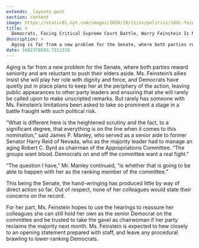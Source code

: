 ```yaml
--- 
extends: _layouts.post 
section: content 
image: https://static01.nyt.com/images/2020/10/11/us/politics/10dc-feinstein-1/10dc-feinstein-1-facebookJumbo.jpg 
title: > 
  Democrats, Facing Critical Supreme Court Battle, Worry Feinstein Is Not Up to the Task 
description: > 
  Aging is far from a new problem for the Senate, where both parties reward seniority and are reluctant to push their elders aside.But rarely has someone with Ms. Feinstein’s limitations been asked to take so prominent a stage in a battle fraught with such political risk.“The groups want blood.Out of respect, none of her colleagues would state their concerns on the record.Ms. Feinstein is expected to hew closely to an opening statement prepared with staff, and leave any procedural brawling to lower-ranking Democrats. 
date: 1602370593.7212226 
--- 
```

Aging is far from a new problem for the Senate, where both parties reward seniority and are reluctant to push their elders aside. Ms. Feinstein’s allies insist she will play her role with dignity and force, and Democrats have quietly put in place plans to keep her at the periphery of the action, leaving public appearances to other party leaders and ensuring that she will rarely be called upon to make unscripted remarks. But rarely has someone with Ms. Feinstein’s limitations been asked to take so prominent a stage in a battle fraught with such political risk.

“What is different here is the heightened scrutiny and the fact, to a significant degree, that everything is on the line when it comes to this nomination,” said James P. Manley, who served as a senior aide to former Senator Harry Reid of Nevada, who as the majority leader had to manage an aging Robert C. Byrd as chairman of the Appropriations Committee. “The groups want blood. Democrats on and off the committee want a real fight.”

“The question I have,” Mr. Manley continued, “is whether that is going to be able to happen with her as the ranking member of the committee.”

This being the Senate, the hand-wringing has produced little by way of direct action so far. Out of respect, none of her colleagues would state their concerns on the record.

For her part, Ms. Feinstein hopes to use the hearings to reassure her colleagues she can still hold her own as the senior Democrat on the committee and be trusted to take the gavel as chairwoman if her party reclaims the majority next month. Ms. Feinstein is expected to hew closely to an opening statement prepared with staff, and leave any procedural brawling to lower-ranking Democrats.